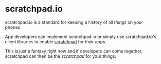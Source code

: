 # scratchpad.io

scratchpad.io is a standard for keeping a history of all _things_ on your phones

App developers can implement scratchpad.io or simply use scratchpad.io's client libraries to enable [scratchpad](http://en.wikipedia.org/wiki/Scratchpad_memory) for their apps.

This is just a fantasy right now and if developers can come together, scratchpad can then be the _scratchpad_ for your things.

